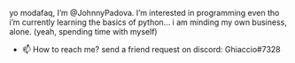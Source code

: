yo modafaq, I’m @JohnnyPadova. I’m interested in programming even tho i’m currently learning the basics of python...
i am minding my own business, alone. (yeah, spending time with myself)
- 📫 How to reach me? send a friend request on discord: Ghiaccio#7328

<!---
JohnnyPadova is a ✨ special ✨ repository because its `README.md` (this file) appears on your GitHub profile.
You can click the Preview link to take a look at your changes.
--->
